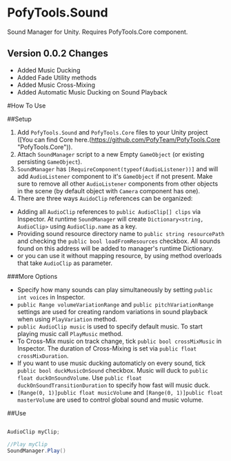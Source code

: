 # PofyTools.Sound
Sound Manager for Unity. Requires PofyTools.Core component.

## Version 0.0.2 Changes
- Added Music Ducking
- Added Fade Utility methods
- Added Music Cross-Mixing
- Added Automatic Music Ducking on Sound Playback

#How To Use

##Setup
1. Add `PofyTools.Sound` and `PofyTools.Core` files to your Unity project ([You can find Core here.(https://github.com/PofyTeam/PofyTools.Core "PofyTools.Core")).
2. Attach `SoundManager` script to a new Empty `GameObject` (or existing persisting `GameObject`).
3. `SoundManager` has `[RequireComponent(typeof(AudioListener))]` and will add `AudioListener` component to it's `GameObject` if not present.
Make sure to remove all other `AudioListener` components from other objects in the scene (by default object with `Camera` component has one). 
4. There are three ways `AuidoClip` references can be organized:
* Adding all `AudioClip` references to `public AudioClip[] clips` via Inspector. At runtime `SoundManager` will create `Dictionary<string, AudioClip>` using `AudioClip.name` as a key.
* Providing sound resource directory name to `public string resourcePath` and checking the `public bool loadFromResources` checkbox. All sounds found on this address will be added to manager's runtime Dictionary.
* or you can use it without mapping resource, by using method overloads that take `AudioClip` as parameter.

###More Options
- Specify how many sounds can play simultaneously by setting `public int voices` in Inspector.
- `public Range volumeVariationRange` and `public pitchVariationRange` settings are used for creating random variations in sound playback when using `PlayVariation` method.
- `public AudioClip music` is used to specify default music. To start playing music call `PlayMusic` method.
- To Cross-Mix music on track change, tick `public bool crossMixMusic` in Inspector. The duration of Cross-Mixing is set via `public float crossMixDuration`.
- If you want to use music ducking automaticly on every sound, tick `public bool duckMusicOnSound` checkbox.
Music will duck to `public float duckOnSoundVolume`. Use `public float duckOnSoundTransitionDuration` to specify how fast will music duck.
- `[Range(0, 1)]public float musicVolume` and `[Range(0, 1)]public float masterVolume` are used to control global sound and music volume.


##Use

```c#

AudioClip myClip;

//Play myClip
SoundManager.Play()


```